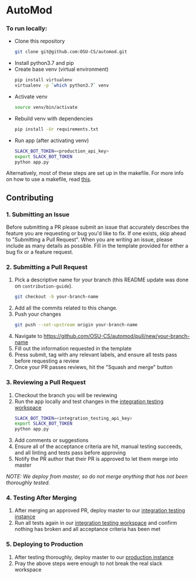 AutoMod
=======


### To run locally:
* Clone this repository
    ```bash
    git clone git@github.com:OSU-CS/automod.git
    ```
* Install python3.7 and pip
* Create base venv (virtual environment)
    ```bash
    pip install virtualenv
    virtualenv -p `which python3.7` venv
    ```
* Activate venv
    ```bash
    source venv/bin/activate
    ```
* Rebuild venv with dependencies
    ```bash
    pip install -Ur requirements.txt
    ```
* Run app (after activating venv)
    ```bash
    SLACK_BOT_TOKEN=<production_api_key>
    export SLACK_BOT_TOKEN
    python app.py
    ```

Alternatively, most of these steps are set up in the makefile. For more info on how to use a makefile, read [this](docs/about_makefiles.md).
## Contributing

### 1. Submitting an Issue

Before submitting a PR please submit an issue that accurately describes the feature you are requesting or bug you'd like to fix. If one exists, skip ahead to "Submitting a Pull Request". When you are writing an issue, please include as many details as possible. Fill in the template provided for either a bug fix or a feature request.

### 2. Submitting a Pull Request

1. Pick a descriptive name for your branch (this README update was done on `contribution-guide`).
    ```bash
    git checkout -b your-branch-name
    ```
1. Add all the commits related to this change.
1. Push your changes
    ```bash
    git push --set-upstream origin your-branch-name
    ```
1. Navigate to https://github.com/OSU-CS/automod/pull/new/your-branch-name
1. Fill out the information requested in the template
1. Press submit, tag with any relevant labels, and ensure all tests pass before requesting a review
1. Once your PR passes reviews, hit the "Squash and merge" button

### 3. Reviewing a Pull Request

1. Checkout the branch you will be reviewing
1. Run the app locally and test changes in the [integration testing workspace](https://app.slack.com/client/TP02CBTQV/CP02CC0SZ)
    ```bash
    SLACK_BOT_TOKEN=<integration_testing_api_key>
    export SLACK_BOT_TOKEN
    python app.py
    ```
1. Add comments or suggestions
1. Ensure all of the acceptance criteria are hit, manual testing succeeds, and all linting and tests pass before approving
1. Notify the PR author that their PR is approved to let them merge into master

_NOTE: We deploy from master, so do not merge anything that has not been thoroughly tested._

### 4. Testing After Merging

1. After merging an approved PR, deploy master to our [integration testing instance](https://dashboard.heroku.com/apps/osuautomodint/deploy/github)
1. Run all tests again in our [integration testing workspace](https://app.slack.com/client/TP02CBTQV/CP02CC0SZ) and confirm nothing has broken and all acceptance criteria has been met

### 5. Deploying to Production

1. After testing thoroughly, deploy master to our [production instance](https://dashboard.heroku.com/apps/osuautomod/deploy/github)
1. Pray the above steps were enough to not break the real slack workspace